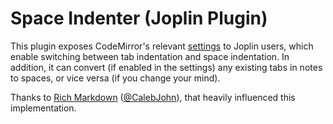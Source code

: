 # Space Indenter (Joplin Plugin)

This plugin exposes CodeMirror's relevant [settings](https://codemirror.net/doc/manual.html#config) to Joplin users, which enable switching between tab indentation and space indentation. In addition, it can convert (if enabled in the settings) any existing tabs in notes to spaces, or vice versa (if you change your mind).

Thanks to [Rich Markdown](https://github.com/CalebJohn/joplin-rich-markdown) ([@CalebJohn](https://github.com/CalebJohn)), that heavily influenced this implementation.

